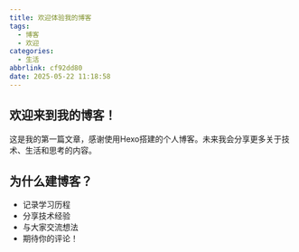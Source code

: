 ```yaml
---
title: 欢迎体验我的博客
tags:
  - 博客
  - 欢迎
categories:
  - 生活
abbrlink: cf92dd80
date: 2025-05-22 11:18:58
---
```

## 欢迎来到我的博客！

这是我的第一篇文章，感谢使用Hexo搭建的个人博客。未来我会分享更多关于技术、生活和思考的内容。

## 为什么建博客？

* 记录学习历程
* 分享技术经验
* 与大家交流想法
* 期待你的评论！